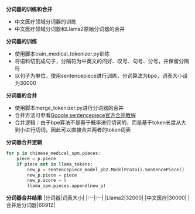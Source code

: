 **分词器的训练和合并**
- 中文医疗领域分词器的训练
- 中文医疗领域分词器和Llama2原始分词器的合并

**分词器的训练**
- 使用脚本train_medical_tokenizer.py训练
- 将语料切割成句子，分隔符为中英文的问好、叹号、句号、分号，并保留分隔符
- 以句子为单位，使用sentencepiece进行训练，分词算法为bpe，词表大小设为30000

**分词器的合并**
- 使用脚本merge_tokenizer.py进行分词器的合并
- 合并方法可参看[Google sentencepiece官方合并教程](https://github.com/google/sentencepiece/blob/master/python/add_new_vocab.ipynb)
- 合并逻辑：由于bpe算法不是基于概率进行切词的，而是基于token长度从大到小进行切词，因此可以直接合并两者的token词表

**分词器合并逻辑**
```python
for p in chinese_medical_spm.pieces:
    piece = p.piece
    if piece not in llama_tokens:
        new_p = sentencepiece_model_pb2.ModelProto().SentencePiece()
        new_p.piece = piece
        new_p.score = 0
        llama_spm.pieces.append(new_p)
```

**分词器合并结果**
|分词器|词表大小|
|:--|:--|
|Llama2|32000|
|中文医疗|30000|
|合并后分词器|60912|